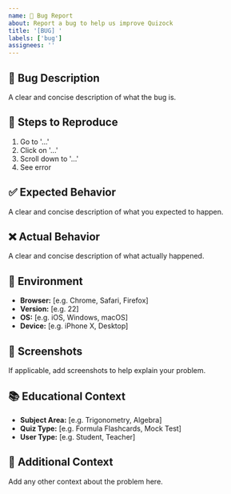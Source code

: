 ```yaml
---
name: 🐛 Bug Report
about: Report a bug to help us improve Quizock
title: '[BUG] '
labels: ['bug']
assignees: ''
---
```


## 🐛 Bug Description
A clear and concise description of what the bug is.

## 🔄 Steps to Reproduce
1. Go to '...'
2. Click on '...'
3. Scroll down to '...'
4. See error

## ✅ Expected Behavior
A clear and concise description of what you expected to happen.

## ❌ Actual Behavior
A clear and concise description of what actually happened.

## 📱 Environment
- **Browser:** [e.g. Chrome, Safari, Firefox]
- **Version:** [e.g. 22]
- **OS:** [e.g. iOS, Windows, macOS]
- **Device:** [e.g. iPhone X, Desktop]

## 📸 Screenshots
If applicable, add screenshots to help explain your problem.

## 📚 Educational Context
- **Subject Area:** [e.g. Trigonometry, Algebra]
- **Quiz Type:** [e.g. Formula Flashcards, Mock Test]
- **User Type:** [e.g. Student, Teacher]

## 📝 Additional Context
Add any other context about the problem here.
